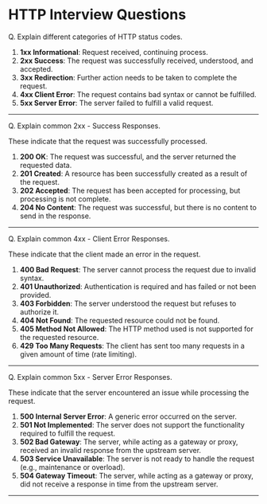 # HTTP Interview Questions

Q. Explain different categories of HTTP status codes.

1. **1xx Informational**: Request received, continuing process.
2. **2xx Success**: The request was successfully received, understood, and accepted.
3. **3xx Redirection**: Further action needs to be taken to complete the request.
4. **4xx Client Error**: The request contains bad syntax or cannot be fulfilled.
5. **5xx Server Error**: The server failed to fulfill a valid request.

---

Q. Explain common 2xx - Success Responses.

These indicate that the request was successfully processed.

1. **200 OK**: The request was successful, and the server returned the requested data.
2. **201 Created**: A resource has been successfully created as a result of the request.
3. **202 Accepted**: The request has been accepted for processing, but processing is not complete.
4. **204 No Content**: The request was successful, but there is no content to send in the response.

---

Q. Explain common 4xx - Client Error Responses.

These indicate that the client made an error in the request.

1. **400 Bad Request**: The server cannot process the request due to invalid syntax.
2. **401 Unauthorized**: Authentication is required and has failed or not been provided.
3. **403 Forbidden**: The server understood the request but refuses to authorize it.
4. **404 Not Found**: The requested resource could not be found.
5. **405 Method Not Allowed**: The HTTP method used is not supported for the requested resource.
6. **429 Too Many Requests**: The client has sent too many requests in a given amount of time (rate limiting).

---

Q. Explain common 5xx - Server Error Responses.

These indicate that the server encountered an issue while processing the request.

1. **500 Internal Server Error**: A generic error occurred on the server.
2. **501 Not Implemented**: The server does not support the functionality required to fulfill the request.
3. **502 Bad Gateway**: The server, while acting as a gateway or proxy, received an invalid response from the upstream server.
4. **503 Service Unavailable**: The server is not ready to handle the request (e.g., maintenance or overload).
5. **504 Gateway Timeout**: The server, while acting as a gateway or proxy, did not receive a response in time from the upstream server.

---



